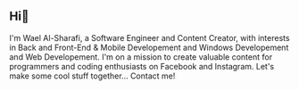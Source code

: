 ## Hi👋
I'm Wael Al-Sharafi, a Software Engineer and Content Creator, with interests in Back and Front-End & Mobile Developement and Windows Developement and Web Developement. I'm on a mission to create valuable content for programmers and coding enthusiasts on Facebook and Instagram. Let's make some cool stuff together... Contact me!
<!--
**waelalsharafi/WaelAlSharafi** is a ✨ _special_ ✨ repository because its `README.md` (this file) appears on your GitHub profile.

Here are some ideas to get you started:

- 🔭 I’m currently working on ...
- 🌱 I’m currently learning ...
- 👯 I’m looking to collaborate on ...
- 🤔 I’m looking for help with ...
- 💬 Ask me about ...
- 📫 How to reach me: ...
- 😄 Pronouns: ...
- ⚡ Fun fact: ...
-->
